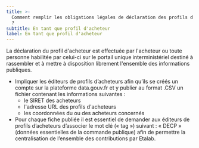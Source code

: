 ```yaml
---
title: >-
  Comment remplir les obligations légales de déclaration des profils d'acheteur
  ?
subtitle: En tant que profil d'acheteur
label: En tant que profil d'acheteur
---
```

La déclaration du profil d'acheteur est effectuée par l'acheteur ou toute personne habilitée par celui-ci sur le portail unique interministériel destiné à rassembler et à mettre à disposition librement l'ensemble des informations publiques.

* Impliquer les éditeurs de profils d’acheteurs afin qu’ils se créés un compte sur la plateforme data.gouv.fr et y publier au format .CSV un fichier contenant les informations suivantes :
  * le SIRET des acheteurs
  * l'adresse URL des profils d'acheteurs
  * les coordonnées du ou des acheteurs concernés
* Pour chaque fiche publiée il est essentiel de demander aux éditeurs de profils d’acheteurs d’associer le mot clé (« tag ») suivant : « DECP » (données essentielles de la commande publique) afin de permettre la centralisation de l’ensemble des contributions par Etalab.

